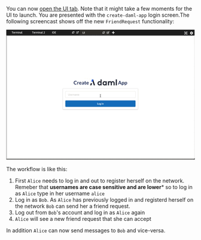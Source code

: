 You can now [open the UI
tab](https://[[HOST_SUBDOMAIN]]-3000-[[KATACODA_HOST]].environments.katacoda.com). Note that it
might take a few moments for the UI to launch. You are presented with the `create-daml-app` login
screen.The following screencast shows off the new `FriendRequest` functionality:

![screencast](assets/friend_request.gif)

The workflow is like this:
1. First `Alice` needs to log in and out to register herself on the network. Remeber that **usernames are case sensitive and are lower*** so to log in as `Alice` type in her username `alice`
2. Log in as `Bob`. As `Alice` has previously logged in and registerd herself on the network `Bob` can send her a friend request.
3. Log out from `Bob`'s account and log in as `Alice` again
4. `Alice` will see a new friend request that she can accept

In addition `Alice` can now send messages to `Bob` and vice-versa.
